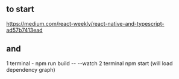 ## to start
https://medium.com/react-weekly/react-native-and-typescript-ad57b7413ead

## and
1 terminal - npm run build -- --watch
2 terminal npm start (will load dependency graph)
